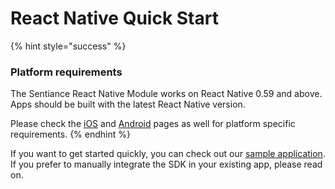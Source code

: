 # React Native Quick Start



{% hint style="success" %}
### Platform requirements

The Sentiance React Native Module works on React Native 0.59 and above. Apps should be built with the latest React Native version.

Please check the [iOS](../ios-sdk/) and [Android](../android-sdk/) pages as well for platform specific requirements.
{% endhint %}

If you want to get started quickly, you can check out our [sample application](https://github.com/sentiance/react-native-sentiance-example). If you prefer to manually integrate the SDK in your existing app, please read on.
